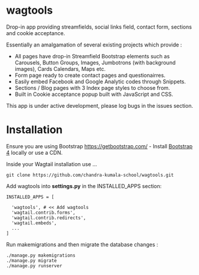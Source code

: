 # wagtools
Drop-in app providing streamfields, social links field, contact form, sections and cookie acceptance.

Essentially an amalgamation of several existing projects which provide :

- All pages have drop-in Streamfield Bootstrap elements such as Carousels, Button Groups, Images, Jumbotrons (with background images), Cards Calendars, Maps etc.
- Form page ready to create contact pages and questionairres.
- Easily embed Facebook and Google Analytic codes through Snippets.
- Sections / Blog pages with 3 Index page styles to choose from.
- Built in Cookie acceptance popup built with JavaScript and CSS.

This app is under active development, please log bugs in the issues section.

# Installation
Ensure you are using Bootstrap
https://getbootstrap.com/ - Install [Bootstrap 4](https://getbootstrap.com/) locally or use a CDN.

Inside your Wagtail installation use ...
```
git clone https://github.com/chandra-kumala-school/wagtools.git
```
Add wagtools into **settings.py** in the INSTALLED_APPS section:

```
INSTALLED_APPS = [

  'wagtools', # << Add wagtools
  'wagtail.contrib.forms',
  'wagtail.contrib.redirects',
  'wagtail.embeds',
  ...
]
```
Run makemigrations and then migrate the database changes :
```
./manage.py makemigrations
./manage.py migrate
./manage.py runserver
```
